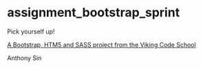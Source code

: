 assignment_bootstrap_sprint
===========================

Pick yourself up!

[A Bootstrap, HTM5 and SASS project from the Viking Code School](http://www.vikingcodeschool.com)

Anthony Sin

